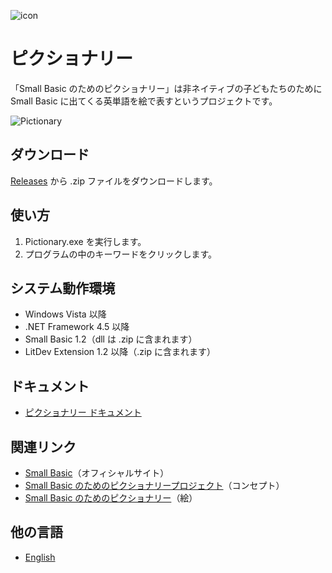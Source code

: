![icon](img/PictionaryIcon.png)

# ピクショナリー
「Small Basic のためのピクショナリー」は非ネイティブの子どもたちのために Small Basic に出てくる英単語を絵で表すというプロジェクトです。

![Pictionary](img/Pictionary1.3.0.png)

## ダウンロード
[Releases](https://github.com/nonkitMac/Pictionary/releases) から .zip ファイルをダウンロードします。

## 使い方
1. Pictionary.exe を実行します。
1. プログラムの中のキーワードをクリックします。

## システム動作環境
- Windows Vista 以降
- .NET Framework 4.5 以降
- Small Basic 1.2（dll は .zip に含まれます）
- LitDev Extension 1.2 以降（.zip に含まれます）

## ドキュメント
- [ピクショナリー ドキュメント](https://nonkitmac.github.io/Pictionary/Documents)

## 関連リンク
- [Small Basic](https://smallbasic-publicwebsite.azurewebsites.net/)（オフィシャルサイト）
- [Small Basic のためのピクショナリープロジェクト](https://nonkitmac.github.io/Pictionary/)（コンセプト）
- [Small Basic のためのピクショナリー](https://nonkitmac.github.io/Pictionary/Gallery.html)（絵）

## 他の言語
- [English](README.md)
